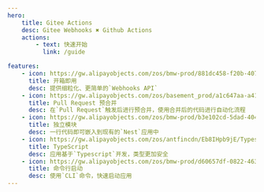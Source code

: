 ```yaml
---
hero:
    title: Gitee Actions
    desc: Gitee Webhooks ✖️ Github Actions
    actions:
        - text: 快速开始
          link: /guide

features:
    - icon: https://gw.alipayobjects.com/zos/bmw-prod/881dc458-f20b-407b-947a-95104b5ec82b/k79dm8ih_w144_h144.png
      title: 开箱即用
      desc: 提供细粒化、更简单的`Webhooks API`
    - icon: https://gw.alipayobjects.com/zos/basement_prod/a1c647aa-a410-4024-8414-c9837709cb43/k7787itw_w126_h114.png
      title: Pull Request 预合并
      desc: 在`Pull Request`触发后进行预合并，使用合并后的代码进行自动化流程
    - icon: https://gw.alipayobjects.com/zos/bmw-prod/b3e102cd-5dad-4046-a02a-be33241d1cc7/kj9t8oji_w144_h144.png
      title: 独立模块
      desc: 一行代码即可嵌入到现有的`Nest`应用中
    - icon: https://gw.alipayobjects.com/zos/antfincdn/Eb8IHpb9jE/Typescript_logo_2020.svg
      title: TypeScript
      desc: 应用基于`Typescript`开发，类型更加安全
    - icon: https://gw.alipayobjects.com/zos/bmw-prod/d60657df-0822-4631-9d7c-e7a869c2f21c/k79dmz3q_w126_h126.png
      title: 命令行启动
      desc: 使用`CLI`命令，快速启动应用
---
```

